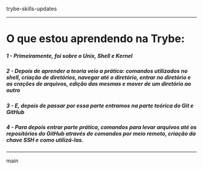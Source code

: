 trybe-skills-updates

------------------------------------------
# O que estou aprendendo na Trybe:

##### 1 - Primeiramente, foi sobre o Unix, Shell e Kernel

##### 2 - Depois de aprender a teoria veio a prática: comandos utilizados no shell, criação de diretórios, navegar até o diretório, entrar no diretório e as crações de arquivos, edição das mesmas e mover de um diretório ao outro

##### 3 - E, depois de passar por essa parte entramos na parte teórica do Git e GitHub

##### 4 - Para depois entrar parte prática, comandos para levar arquivos até os repositórios do GitHub através de comandos por meio remoto, criação da chave SSH e como utilizá-las. 
-------------------------------------------------

main
